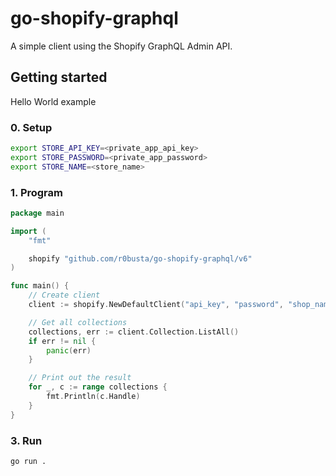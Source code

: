 # go-shopify-graphql

A simple client using the Shopify GraphQL Admin API.

## Getting started

Hello World example

### 0. Setup

```bash
export STORE_API_KEY=<private_app_api_key>
export STORE_PASSWORD=<private_app_password>
export STORE_NAME=<store_name>
```

### 1. Program

```go
package main

import (
    "fmt"

    shopify "github.com/r0busta/go-shopify-graphql/v6"
)

func main() {
    // Create client
    client := shopify.NewDefaultClient("api_key", "password", "shop_name")

    // Get all collections
    collections, err := client.Collection.ListAll()
    if err != nil {
        panic(err)
    }

    // Print out the result
    for _, c := range collections {
        fmt.Println(c.Handle)
    }
}
```

### 3. Run

```bash
go run .
```
